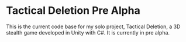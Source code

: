 Tactical Deletion Pre Alpha
==========

This is the current code base for my solo project, Tactical Deletion, a 3D stealth game developed in Unity with C#. It is currently in pre alpha.
